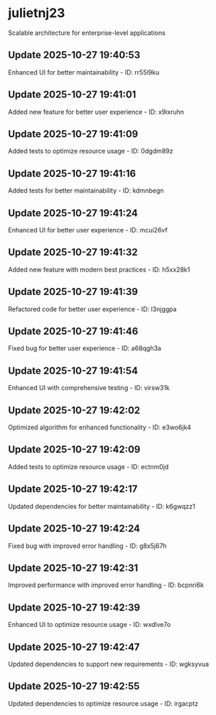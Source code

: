 # julietnj23
Scalable architecture for enterprise-level applications

## Update 2025-10-27 19:40:53
Enhanced UI for better maintainability - ID: rr55l9ku


## Update 2025-10-27 19:41:01
Added new feature for better user experience - ID: x9ixruhn


## Update 2025-10-27 19:41:09
Added tests to optimize resource usage - ID: 0dgdm89z


## Update 2025-10-27 19:41:16
Added tests for better maintainability - ID: kdmnbegn


## Update 2025-10-27 19:41:24
Enhanced UI for better user experience - ID: mcui26vf


## Update 2025-10-27 19:41:32
Added new feature with modern best practices - ID: h5xx28k1


## Update 2025-10-27 19:41:39
Refactored code for better user experience - ID: l3njggpa


## Update 2025-10-27 19:41:46
Fixed bug for better user experience - ID: a68qgh3a


## Update 2025-10-27 19:41:54
Enhanced UI with comprehensive testing - ID: virsw31k


## Update 2025-10-27 19:42:02
Optimized algorithm for enhanced functionality - ID: e3wo6jk4


## Update 2025-10-27 19:42:09
Added tests to optimize resource usage - ID: ectnm0jd


## Update 2025-10-27 19:42:17
Updated dependencies for better maintainability - ID: k6gwqzz1


## Update 2025-10-27 19:42:24
Fixed bug with improved error handling - ID: g8x5j67h


## Update 2025-10-27 19:42:31
Improved performance with improved error handling - ID: bcpnri6k


## Update 2025-10-27 19:42:39
Enhanced UI to optimize resource usage - ID: wxdlve7o


## Update 2025-10-27 19:42:47
Updated dependencies to support new requirements - ID: wgksyvua


## Update 2025-10-27 19:42:55
Updated dependencies to optimize resource usage - ID: irgacptz

